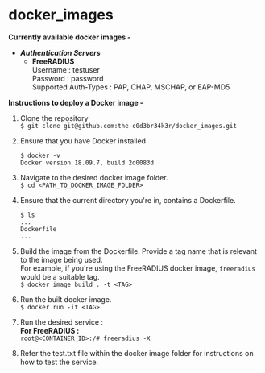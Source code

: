 
# **docker_images**

**Currently available docker images -** </br>
  - ***Authentication Servers*** <br>
  	- **FreeRADIUS**
  	<br>Username : testuser
    <br>Password : password
    <br>Supported Auth-Types : PAP, CHAP, MSCHAP, or EAP-MD5

**Instructions to deploy a Docker image -**

1. Clone the repository<br>
    ``$ git clone git@github.com:the-c0d3br34k3r/docker_images.git``
2. Ensure that you have Docker installed
	```	
	$ docker -v
	Docker version 18.09.7, build 2d0083d
	```
3. Navigate to the desired docker image folder.<br>
    ``$ cd <PATH_TO_DOCKER_IMAGE_FOLDER>``

4. Ensure that the current directory you're in, contains a Dockerfile.

	```
	$ ls 
	...
	Dockerfile
	...
	```

5. Build the image from the Dockerfile. Provide a tag name that is relevant to the image being used.<br> For example, if you're using the FreeRADIUS docker image, ``freeradius`` would be a suitable tag.<br>
    ``$ docker image build . -t <TAG>``
6. Run the built docker image.<br>
    ``$ docker run -it <TAG>``
7. Run the desired service :<br>
    **For FreeRADIUS :**<br>
    ``root@<CONTAINER_ID>:/# freeradius -X``
8. Refer the test.txt file within the docker image folder for instructions on how to test the service.

